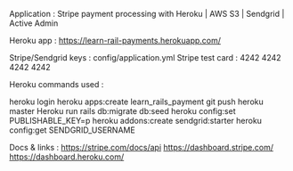

Application : Stripe payment processing with Heroku | AWS S3 | Sendgrid | Active Admin

Heroku app : https://learn-rail-payments.herokuapp.com/

Stripe/Sendgrid keys : config/application.yml
Stripe test card : 4242 4242 4242 4242

Heroku commands used : 

heroku login
heroku apps:create learn_rails_payment
git push heroku master
Heroku run rails db:migrate db:seed
heroku config:set PUBLISHABLE_KEY=p
heroku addons:create sendgrid:starter
heroku config:get SENDGRID_USERNAME


Docs & links : 
https://stripe.com/docs/api
https://dashboard.stripe.com/
https://dashboard.heroku.com/